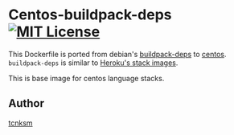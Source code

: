 Centos-buildpack-deps [![MIT License](http://img.shields.io/badge/license-MIT-blue.svg?style=flat)](https://github.com/tcnksm/dockerfile-centos-buildpack-deps/blob/master/LICENCE)
====

This Dockerfile is ported from debian's [buildpack-deps](https://github.com/docker-library/buildpack-deps) to [centos](http://www.centos.org/). `buildpack-deps` is similar to [Heroku's stack images](https://github.com/heroku/stack-images/blob/master/bin/cedar.sh).

This is base image for centos language stacks.

## Author

[tcnksm](https://github.com/tcnksm)
